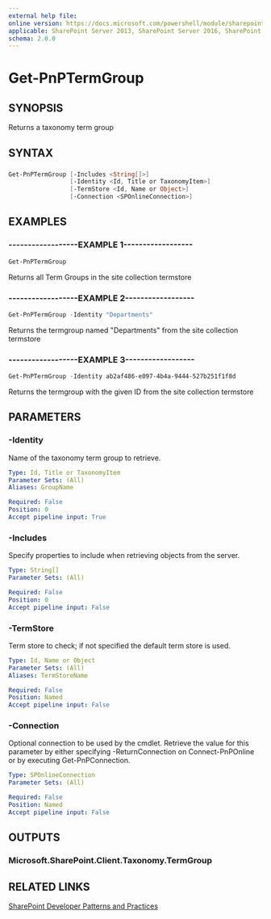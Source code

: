 ```yaml
---
external help file:
online version: https://docs.microsoft.com/powershell/module/sharepoint-pnp/get-pnptermgroup
applicable: SharePoint Server 2013, SharePoint Server 2016, SharePoint Server 2019, SharePoint Online
schema: 2.0.0
---
```

# Get-PnPTermGroup

## SYNOPSIS
Returns a taxonomy term group

## SYNTAX 

### 
```powershell
Get-PnPTermGroup [-Includes <String[]>]
                 [-Identity <Id, Title or TaxonomyItem>]
                 [-TermStore <Id, Name or Object>]
                 [-Connection <SPOnlineConnection>]
```

## EXAMPLES

### ------------------EXAMPLE 1------------------
```powershell
Get-PnPTermGroup
```

Returns all Term Groups in the site collection termstore

### ------------------EXAMPLE 2------------------
```powershell
Get-PnPTermGroup -Identity "Departments"
```

Returns the termgroup named "Departments" from the site collection termstore

### ------------------EXAMPLE 3------------------
```powershell
Get-PnPTermGroup -Identity ab2af486-e097-4b4a-9444-527b251f1f8d
```

Returns the termgroup with the given ID from the site collection termstore

## PARAMETERS

### -Identity
Name of the taxonomy term group to retrieve.

```yaml
Type: Id, Title or TaxonomyItem
Parameter Sets: (All)
Aliases: GroupName

Required: False
Position: 0
Accept pipeline input: True
```

### -Includes
Specify properties to include when retrieving objects from the server.

```yaml
Type: String[]
Parameter Sets: (All)

Required: False
Position: 0
Accept pipeline input: False
```

### -TermStore
Term store to check; if not specified the default term store is used.

```yaml
Type: Id, Name or Object
Parameter Sets: (All)
Aliases: TermStoreName

Required: False
Position: Named
Accept pipeline input: False
```

### -Connection
Optional connection to be used by the cmdlet. Retrieve the value for this parameter by either specifying -ReturnConnection on Connect-PnPOnline or by executing Get-PnPConnection.

```yaml
Type: SPOnlineConnection
Parameter Sets: (All)

Required: False
Position: Named
Accept pipeline input: False
```

## OUTPUTS

### Microsoft.SharePoint.Client.Taxonomy.TermGroup

## RELATED LINKS

[SharePoint Developer Patterns and Practices](https://aka.ms/sppnp)